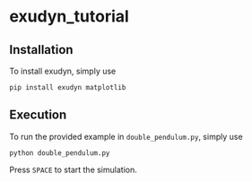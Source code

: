 # exudyn_tutorial

## Installation
To install exudyn, simply use
```
pip install exudyn matplotlib
```

## Execution
To run the provided example in `double_pendulum.py`, simply use
```
python double_pendulum.py
```
Press `SPACE` to start the simulation.